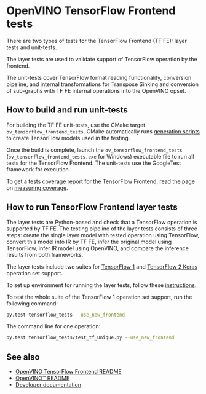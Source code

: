 # OpenVINO TensorFlow Frontend tests

There are two types of tests for the TensorFlow Frontend (TF FE): layer tests and unit-tests.

The layer tests are used to validate support of TensorFlow operation by the frontend.

The unit-tests cover TensorFlow format reading functionality, conversion pipeline, and internal transformations
for Transpose Sinking and conversion of sub-graphs with TF FE internal operations into the OpenVINO opset.

## How to build and run unit-tests

For building the TF FE unit-tests, use the CMake target `ov_tensorflow_frontend_tests`. CMake automatically runs
[generation scripts](../tests/test_models/gen_scripts) to create TensorFlow models used in the testing.

Once the build is complete, launch the `ov_tensorflow_frontend_tests` (`ov_tensorflow_frontend_tests.exe` for Windows)
executable file to run all tests for the TensorFlow Frontend. The unit-tests use the GoogleTest framework for execution.

To get a tests coverage report for the TensorFlow Frontend, read the page
on [measuring coverage](../../../../docs/dev/test_coverage.md).

## How to run TensorFlow Frontend layer tests

The layer tests are Python-based and check that a TensorFlow operation is supported by TF FE.
The testing pipeline of the layer tests consists of three steps: create the single layer model with tested operation using TensorFlow,
convert this model into IR by TF FE, infer the original model using TensorFlow, infer IR model using OpenVINO,
and compare the inference results from both frameworks.

The layer tests include two suites for [TensorFlow 1](../../../../tests/tensorflow_tests)
and [TensorFlow 2 Keras](../../../../tests/tensorflow2_keras_tests) operation set support.

To set up environment for running the layer tests, follow these [instructions](../../../../tests/layer_tests/README.md).

To test the whole suite of the TensorFlow 1 operation set support, run the following command:
```bash
py.test tensorflow_tests --use_new_frontend
```

The command line for one operation:
```bash
py.test tensorflow_tests/test_tf_Unique.py --use_new_frontend
```

## See also

 * [OpenVINO TensorFlow Frontend README](../README.md)
 * [OpenVINO™ README](../../../../README.md)
 * [Developer documentation](../../../../docs/dev/index.md)

